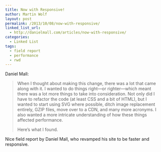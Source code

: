 ```yaml
---
title: Now with Responsive!
author: Martin Wolf
layout: post
permalink: /2013/10/08/now-with-responsive/
linked_list_url:
  - http://danielmall.com/articles/now-with-responsive/
categories:
  - Linked List
tags:
  - field report
  - performance
  - rwd
---
```

<p class="linked-list-quote-author">
  Daniel Mall:
</p>

> When I thought about making this change, there was a lot that came along with it. I wanted to do things right—or righter—which meant there was a lot more things to take into consideration. Not only did I have to refactor the code (at least CSS and a bit of HTML), but I wanted to start using SVG where possible, ditch image replacement entirely, GZIP files, move over to a CDN, and many more acronyms. I also wanted a more intricate understanding of how these things affected performance.
> 
> Here’s what I found.

Nice field report by Daniel Mall, who revamped his site to be faster and responsive.